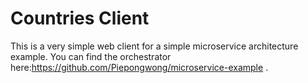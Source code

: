 # Countries Client

This is a very simple web client for a simple microservice architecture example. You can find the orchestrator here:https://github.com/Piepongwong/microservice-example .